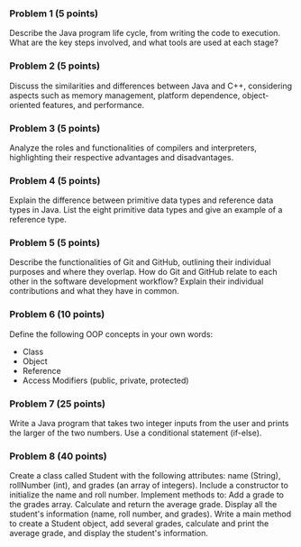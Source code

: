 ### Problem 1 (5 points)
Describe the Java program life cycle, from writing the code to execution. What are the key steps involved, and what tools are used at each stage?

### Problem 2 (5 points)
Discuss the similarities and differences between Java and C++, considering aspects such as memory management, platform dependence, object-oriented features, and performance.

### Problem 3 (5 points)
Analyze the roles and functionalities of compilers and interpreters, highlighting their respective advantages and disadvantages.

### Problem 4 (5 points)
Explain the difference between primitive data types and reference data types in Java. List the eight primitive data types and give an example of a reference type.

### Problem 5 (5 points)
Describe the functionalities of Git and GitHub, outlining their individual purposes and where they overlap. How do Git and GitHub relate to each other in the software development workflow? Explain their individual contributions and what they have in common.

### Problem 6 (10 points)
Define the following OOP concepts in your own words:
- Class
- Object
- Reference
- Access Modifiers (public, private, protected)

### Problem 7 (25 points)
Write a Java program that takes two integer inputs from the user and prints the larger of the two numbers. Use a conditional statement (if-else).

### Problem 8 (40 points)
Create a class called Student with the following attributes: name (String), rollNumber (int), and grades (an array of integers).  Include a constructor to initialize the name and roll number.  Implement methods to:
Add a grade to the grades array.
Calculate and return the average grade.
Display all the student's information (name, roll number, and grades).
Write a main method to create a Student object, add several grades, calculate and print the average grade, and display the student's information.
